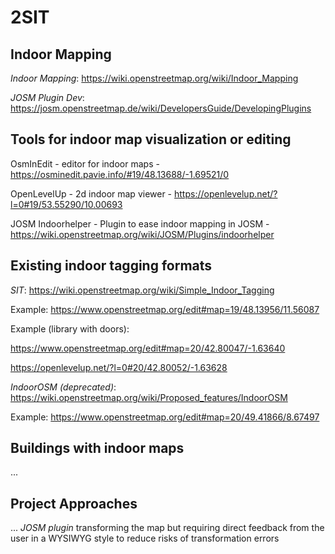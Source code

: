 # 2SIT

## Indoor Mapping
*Indoor Mapping*: 
https://wiki.openstreetmap.org/wiki/Indoor_Mapping

*JOSM Plugin Dev*: 
https://josm.openstreetmap.de/wiki/DevelopersGuide/DevelopingPlugins

## Tools for indoor map visualization or editing
OsmInEdit - editor for indoor maps - https://osminedit.pavie.info/#19/48.13688/-1.69521/0

OpenLevelUp - 2d indoor map viewer - https://openlevelup.net/?l=0#19/53.55290/10.00693

JOSM Indoorhelper - Plugin to ease indoor mapping in JOSM - https://wiki.openstreetmap.org/wiki/JOSM/Plugins/indoorhelper

## Existing indoor tagging formats

*SIT*: 
https://wiki.openstreetmap.org/wiki/Simple_Indoor_Tagging

Example: https://www.openstreetmap.org/edit#map=19/48.13956/11.56087

Example (library with doors):

https://www.openstreetmap.org/edit#map=20/42.80047/-1.63640

https://openlevelup.net/?l=0#20/42.80052/-1.63628

*IndoorOSM (deprecated)*: 
https://wiki.openstreetmap.org/wiki/Proposed_features/IndoorOSM

Example: https://www.openstreetmap.org/edit#map=20/49.41866/8.67497

## Buildings with indoor maps
...


## Project Approaches
...
*JOSM plugin*
transforming the map but requiring direct feedback from the user in a WYSIWYG style to reduce risks of transformation errors




